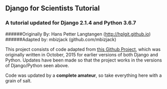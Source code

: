 ## Django for Scientists Tutorial
### A tutorial updated for Django 2.1.4 and Python 3.6.7

######Originally By: Hans Petter Langtangen (http://hplgit.github.io)
######Adapted by: mbizjack (github.com/mbizjack)

This project consists of code adapted from [this Github Project](http://hplgit.github.io/web4sciapps/doc/pub/web4sa_django.html), which was originally written in October, 2015 for earlier versions of both Django and Python. Updates have been made so that the project works in the versions of Django/Python seen above.

Code was updated by a **complete amateur**, so take everything here with a grain of salt.
